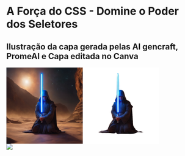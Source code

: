 # A Força do CSS - Domine o Poder dos Seletores

## Ilustração da capa gerada pelas AI gencraft, PromeAI e Capa editada no Canva

<div style="display: flex; justify-content:flex-start;">
    <img src="./a jedi in medit 7658415f-b733-4809-98e9-1e9bd36bd6cf.png" width="200px"/>

<img src="./a_jedi_in_medit_7658415f-b733-4809-98e9-1e9bd36bd6cf-removebg-preview.png" width="200px"/>
</div>
<img src="./A Força do CSS - Domine o Poder dos Seletores.jpg" width="400px"/>


